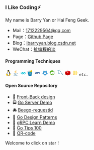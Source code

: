 ### I Like Coding⚡

My name is Barry Yan or Hai Feng Geek. 

- Mail：1712229564@qq.com
- Page：[Github Page](https://github.com/ibarryyan/ibarryyan.github.io)
- Blog：[ibarryyan.blog.csdn.net](https://ibarryyan.blog.csdn.net)
- WeChat：[扯编程的淡](https://img-blog.csdnimg.cn/b7617684e5484a31a4d934e61fd27776.png)

#### Programming Techniques

<code><img height="20" src="./img/linux.jpg" title="Linux"/></code>
<code><img height="20" src="./img/java.jpg" title="Java"/></code>
<code><img height="20" src="./img/go.jpg" title="Go"/></code>
<code><img height="20" src="./img/gin.jpg" title="Gin" /></code>
<code><img height="20" src="./img/grpc.jpg" title="gRPC" /></code>
<code><img height="20" src="./img/etcd.jpg" title="etcd" /></code>
<code><img height="20" src="./img/spring.jpg" title="Spring" /></code>
<code><img height="20" src="./img/mysql.jpg" title="MySQL" /></code>
<code><img height="20" src="./img/redis.jpg" title="Redis" /></code>
<code><img height="20" src="./img/clickhouse.jpg" title="Clickhouse" /></code>
<code>etc.</code>

#### Open Source Repository

- :oncoming_taxi: [Front-Back design](https://github.com/ibarryyan/front-back-design)
- :oncoming_bus: [Go Server Demo](https://github.com/ibarryyan/go-server)
- :oncoming_police_car: [Beego-requestid](https://github.com/ibarryyan/beego-requestid)
- :bus: [Go Design Patterns](https://github.com/ibarryyan/go-design-patterns)
- :taxi: [gRPC Learn Demo](https://github.com/ibarryyan/grpc-learn-demo)
- :monorail: [Go Tips 100](https://github.com/ibarryyan/golang-tips-100)
- :railway_car: [QR-code](https://github.com/ibarryyan/QR-code)

Welcome to click on star !
